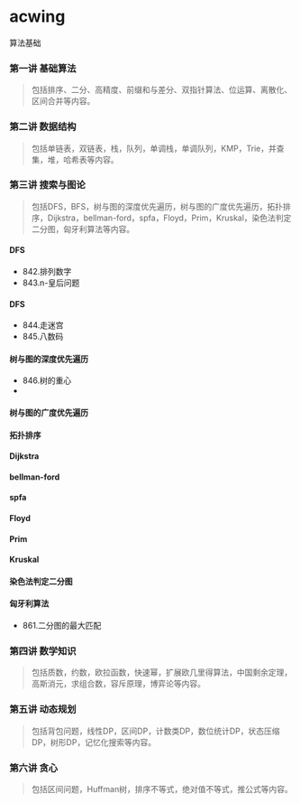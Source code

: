 # acwing
算法基础

### 第一讲 基础算法
> 包括排序、二分、高精度、前缀和与差分、双指针算法、位运算、离散化、区间合并等内容。

### 第二讲 数据结构
> 包括单链表，双链表，栈，队列，单调栈，单调队列，KMP，Trie，并查集，堆，哈希表等内容。

### 第三讲 搜索与图论
> 包括DFS，BFS，树与图的深度优先遍历，树与图的广度优先遍历，拓扑排序，Dijkstra，bellman-ford，spfa，Floyd，Prim，Kruskal，染色法判定二分图，匈牙利算法等内容。

#### DFS
* 842.排列数字
* 843.n-皇后问题
#### DFS
* 844.走迷宫
* 845.八数码
#### 树与图的深度优先遍历
* 846.树的重心
* 

#### 树与图的广度优先遍历


#### 拓扑排序


#### Dijkstra

#### bellman-ford

#### spfa

#### Floyd

#### Prim
#### Kruskal
#### 染色法判定二分图

#### 匈牙利算法
* 861.二分图的最大匹配


### 第四讲 数学知识
> 包括质数，约数，欧拉函数，快速幂，扩展欧几里得算法，中国剩余定理，高斯消元，求组合数，容斥原理，博弈论等内容。

### 第五讲 动态规划
> 包括背包问题，线性DP，区间DP，计数类DP，数位统计DP，状态压缩DP，树形DP，记忆化搜索等内容。

### 第六讲 贪心
> 包括区间问题，Huffman树，排序不等式，绝对值不等式，推公式等内容。
